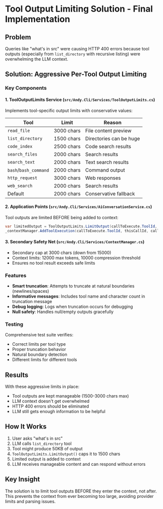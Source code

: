 # Tool Output Limiting Solution - Final Implementation

## Problem
Queries like "what's in src" were causing HTTP 400 errors because tool outputs (especially from `list_directory` with recursive listing) were overwhelming the LLM context.

## Solution: Aggressive Per-Tool Output Limiting

### Key Components

#### 1. ToolOutputLimits Service (`src/Andy.Cli/Services/ToolOutputLimits.cs`)
Implements tool-specific output limits with conservative values:

| Tool | Limit | Reason |
|------|-------|--------|
| `read_file` | 3000 chars | File content preview |
| `list_directory` | 1500 chars | Directories can be huge |
| `code_index` | 2500 chars | Code search results |
| `search_files` | 2000 chars | Search results |
| `search_text` | 2000 chars | Text search results |
| `bash`/`bash_command` | 2000 chars | Command output |
| `http_request` | 3000 chars | Web responses |
| `web_search` | 2000 chars | Search results |
| Default | 2000 chars | Conservative fallback |

#### 2. Application Points (`src/Andy.Cli/Services/AiConversationService.cs`)
Tool outputs are limited BEFORE being added to context:
```csharp
var limitedOutput = ToolOutputLimits.LimitOutput(callToExecute.ToolId, outputStr);
_contextManager.AddToolExecution(callToExecute.ToolId, thisCallId, callToExecute.Parameters, limitedOutput);
```

#### 3. Secondary Safety Net (`src/Andy.Cli/Services/ContextManager.cs`)
- Secondary cap at 3000 chars (down from 15000)
- Context limits: 12000 max tokens, 10000 compression threshold
- Ensures no tool result exceeds safe limits

### Features
- **Smart truncation**: Attempts to truncate at natural boundaries (newlines/spaces)
- **Informative messages**: Includes tool name and character count in truncation message
- **Debug logging**: Logs when truncation occurs for debugging
- **Null safety**: Handles null/empty outputs gracefully

### Testing
Comprehensive test suite verifies:
- Correct limits per tool type
- Proper truncation behavior
- Natural boundary detection
- Different limits for different tools

## Results
With these aggressive limits in place:
- Tool outputs are kept manageable (1500-3000 chars max)
- LLM context doesn't get overwhelmed
- HTTP 400 errors should be eliminated
- LLM still gets enough information to be helpful

## How It Works
1. User asks "what's in src"
2. LLM calls `list_directory` tool
3. Tool might produce 50KB of output
4. `ToolOutputLimits.LimitOutput()` caps it to 1500 chars
5. Limited output is added to context
6. LLM receives manageable content and can respond without errors

## Key Insight
The solution is to limit tool outputs BEFORE they enter the context, not after. This prevents the context from ever becoming too large, avoiding provider limits and parsing issues.
